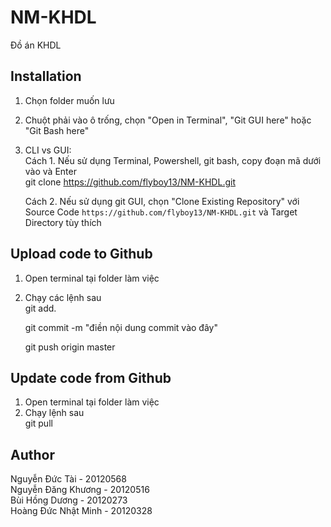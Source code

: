 # NM-KHDL
Đồ án KHDL




## Installation
1. Chọn folder muốn lưu
2. Chuột phải vào ô trống, chọn "Open in Terminal", "Git GUI here" hoặc "Git Bash here"
3. CLI vs GUI: <br>
    Cách 1. Nếu sử dụng Terminal, Powershell, git bash, copy đoạn mã dưới vào và Enter <br>
    git clone https://github.com/flyboy13/NM-KHDL.git
    
    Cách 2. Nếu sử dụng git GUI, chọn "Clone Existing Repository" với Source Code `https://github.com/flyboy13/NM-KHDL.git` và Target Directory tùy thích

## Upload code to Github
1. Open terminal tại folder làm việc
2. Chạy các lệnh sau <br>
    git add.

    git commit -m "điền nội dung commit vào đây"

    git push origin master
 
## Update code from Github
 1. Open terminal tại folder làm việc
2. Chạy lệnh sau <br>
    git pull
 
    
## Author <br>
Nguyễn Đức Tài - 20120568 <br>
Nguyễn Đăng Khương - 20120516 <br>
Bùi Hồng Dương - 20120273 <br>
Hoàng Đức Nhật Minh - 20120328 <br>

